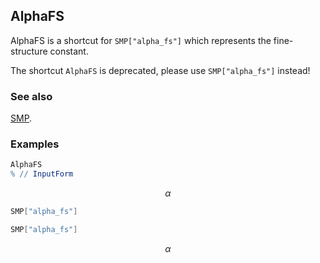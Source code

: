 ## AlphaFS

AlphaFS  is a shortcut for `SMP["alpha_fs"]` which represents the fine-structure constant.

The shortcut `AlphaFS` is deprecated, please use `SMP["alpha_fs"]` instead!

### See also

[SMP](SMP).

### Examples

```mathematica
AlphaFS
% // InputForm
```

$$\alpha$$

```mathematica
SMP["alpha_fs"]
```

```mathematica
SMP["alpha_fs"]
```

$$\alpha$$